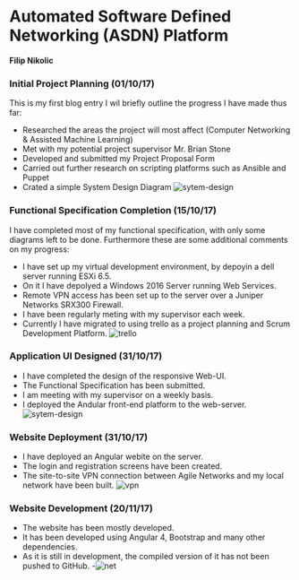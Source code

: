 # Automated Software Defined Networking (ASDN) Platform

**Filip Nikolic**

### Initial Project Planning (01/10/17)

This is my first blog entry I wil briefly outline the progress I have made thus far:
  - Researched the areas the project will most affect (Computer Networking & Assisted Machine Learning)
  - Met with my potential project supervisor Mr. Brian Stone
  - Developed and submitted my Project Proposal Form
  - Carried out further research on scripting platforms such as Ansible and Puppet
  - Crated a simple System Design Diagram
![sytem-design](https://gitlab.computing.dcu.ie/nikolif2/2018-ca400-nikolif2/raw/master/docs/blog/images/system-design.png)

### Functional Specification Completion (15/10/17) 

I have completed most of my functional specification, with only some diagrams left to be done.
Furthermore these are some additional comments on my progress:
  - I have set up my virtual development environment, by depoyin a dell server running ESXi 6.5.
  - On it I have depolyed a Windows 2016 Server running Web Services.
  - Remote VPN access has been set up to the server over a Juniper Networks SRX300 Firewall. 
  - I have been regularly meting with my supervisor each week.
  - Currently I have migrated to using trello as a project planning and Scrum Development Platform.
![trello](https://gitlab.computing.dcu.ie/nikolif2/2018-ca400-nikolif2/raw/master/docs/blog/images/trello.png)


### Application UI Designed (31/10/17)

  - I have completed the design of the responsive Web-UI.  
  - The Functional Specification has been submitted.
  - I am meeting with my supervisor on a weekly basis. 
  - I deployed the Andular front-end platform to the web-server.
![sytem-design](https://gitlab.computing.dcu.ie/nikolif2/2018-ca400-nikolif2/raw/master/docs/blog/images/ui.png)
    
### Website Deployment (31/10/17)
  - I have deployed an Angular webite on the server.
  - The login and registration screens have been created.
  - The site-to-site VPN connection between Agile Networks and my local network have been built.
![vpn](https://gitlab.computing.dcu.ie/nikolif2/2018-ca400-nikolif2/raw/master/docs/blog/images/VPN.png)

### Website Development (20/11/17)
  - The website has been mostly developed.
  - It has been developed using Angular 4, Bootstrap and many other dependencies. 
  - As it is still in development, the compiled version of it has not been pushed to GitHub. 
  -![net](https://gitlab.computing.dcu.ie/nikolif2/2018-ca400-nikolif2/raw/master/docs/blog/images/build.png)

